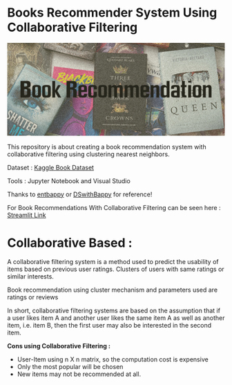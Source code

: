 # Books Recommender System Using Collaborative Filtering

![book-recommendations](https://github.com/Rizal-A/Books-Recommender-System-Using-Collaborative-Filtering/blob/main/assets/Book%20Recommendation.png)

This repository is about creating a book recommendation system with collaborative filtering using clustering nearest neighbors.

Dataset : [Kaggle Book Dataset](https://www.kaggle.com/datasets/saurabhbagchi/books-dataset)

Tools : Jupyter Notebook and Visual Studio

Thanks to [entbappy](https://github.com/entbappy) or [DSwithBappy](https://www.youtube.com/watch?v=cGoAhtl-5jA&list=PLkz_y24mlSJa37r2xNDyEgt0Z4ilHtJ07&index=13&ab_channel=DSwithBappy) for reference!

For Book Recommendations With Collaborative Filtering can be seen here : [Streamlit Link](https://books-recommender-system-using-collaborative-filtering07.streamlit.app/)

# Collaborative Based :

A collaborative filtering system is a method used to predict the usability of items based on previous user ratings. Clusters of users with same ratings or similar interests.

Book recommendation using cluster mechanism and parameters used are ratings or reviews

In short, collaborative filtering systems are based on the assumption that if a user likes item A and another user likes the same item A as well as another item, i.e. item B, then the first user may also be interested in the second item.

**Cons using Collaborative Filtering :**

- User-Item using n X n matrix, so the computation cost is expensive
- Only the most popular will be chosen
- New items may not be recommended at all.
